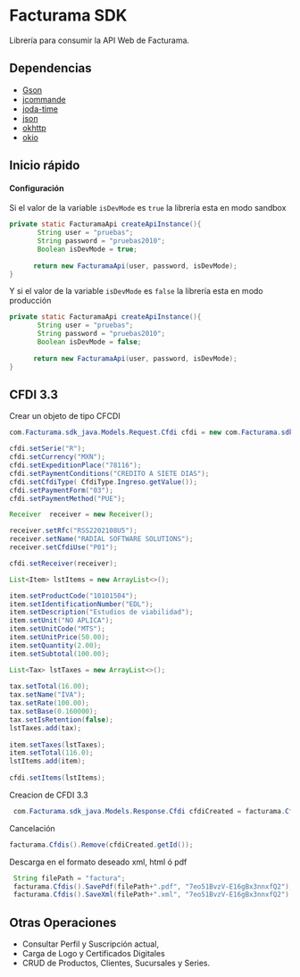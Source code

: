 # Facturama SDK
Librería para consumir la API Web de Facturama.

## Dependencias 
* [Gson](https://mvnrepository.com/artifact/com.google.code.gson/gson/2.8.2)
* [jcommande](https://mvnrepository.com/artifact/com.beust/jcommander/1.72)
* [joda-time](https://mvnrepository.com/artifact/joda-time/joda-time/2.9.9)
* [json](https://mvnrepository.com/artifact/org.json/json/20180130)
* [okhttp](https://mvnrepository.com/artifact/com.squareup.okhttp/okhttp/2.7.5)
* [okio](https://mvnrepository.com/artifact/com.squareup.okio/okio/1.6.0)

## Inicio rápido

#### Configuración  #####
Si el valor de la variable  ```isDevMode``` es ```true``` la librería esta en modo sandbox
 ```java
 private static FacturamaApi createApiInstance(){
        String user = "pruebas";
        String password = "pruebas2010";
        Boolean isDevMode = true;
        
       return new FacturamaApi(user, password, isDevMode);
 }
```
Y si el valor de la variable  ```isDevMode``` es ```false``` la librería esta en modo producción
 ```java
 private static FacturamaApi createApiInstance(){
        String user = "pruebas";
        String password = "pruebas2010";
        Boolean isDevMode = false;
        
       return new FacturamaApi(user, password, isDevMode);
 }
```
## CFDI 3.3
Crear un objeto de tipo CFCDI
 ```java
 com.Facturama.sdk_java.Models.Request.Cfdi cfdi = new com.Facturama.sdk_java.Models.Request.Cfdi();
 
 cfdi.setSerie("R");
 cfdi.setCurrency("MXN");
 cfdi.setExpeditionPlace("78116");
 cfdi.setPaymentConditions("CREDITO A SIETE DIAS");
 cfdi.setCfdiType( CfdiType.Ingreso.getValue());
 cfdi.setPaymentForm("03");
 cfdi.setPaymentMethod("PUE");
 
 Receiver  receiver = new Receiver();
 
 receiver.setRfc("RSS2202108U5");
 receiver.setName("RADIAL SOFTWARE SOLUTIONS");
 receiver.setCfdiUse("P01");
 
 cfdi.setReceiver(receiver);
 
 List<Item> lstItems = new ArrayList<>();
 
 item.setProductCode("10101504");
 item.setIdentificationNumber("EDL");
 item.setDescription("Estudios de viabilidad");
 item.setUnit("NO APLICA");
 item.setUnitCode("MTS");
 item.setUnitPrice(50.00);
 item.setQuantity(2.00);
 item.setSubtotal(100.00);
 
 List<Tax> lstTaxes = new ArrayList<>();
   
 tax.setTotal(16.00);
 tax.setName("IVA");
 tax.setRate(100.00);
 tax.setBase(0.160000);
 tax.setIsRetention(false);
 lstTaxes.add(tax);
     
 item.setTaxes(lstTaxes);
 item.setTotal(116.0);
 lstItems.add(item); 
     
 cfdi.setItems(lstItems);
 
```
Creacion de CFDI 3.3
 ```java
  com.Facturama.sdk_java.Models.Response.Cfdi cfdiCreated = facturama.Cfdis().Create(cfdi);
```
Cancelación 
 ```java
 facturama.Cfdis().Remove(cfdiCreated.getId());
```
Descarga en el formato deseado xml, html ó pdf
 ```java
  String filePath = "factura";
  facturama.Cfdis().SavePdf(filePath+".pdf", "7eo51BvzV-E16gBx3nnxfQ2");
  facturama.Cfdis().SaveXml(filePath+".xml", "7eo51BvzV-E16gBx3nnxfQ2");
```
## Otras Operaciones
* Consultar Perfil y Suscripción actual,
* Carga de Logo y Certificados Digitales
* CRUD de Productos, Clientes, Sucursales y Series.
